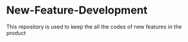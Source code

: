 # New-Feature-Development
This repository is used to keep the all the codes of new features in the product

